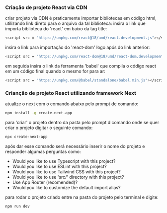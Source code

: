 ### Criação de projeto React via CDN

criar projeto via CDN é praticamente importar bibliotecas em código html, utilizando link direto para o arquivo da tal biblioteca:
insira o link que importa biblioteca do 'react' em baixo da tag title:
```bash
<script src = "https://unpkg.com/react@18/umd/react.development.js"></script>
```

insira o link para importação do 'react-dom' logo após do link anterior:
```bash
<script src = "https://unpkg.com/react-dom@18/umd/react-dom.development.js"></script>
```
em seguida insira o link da ferramenta 'babel' que compila o código react em um código final quando o mesmo for para ar:
```bash
<script src = "https://unpkg.com/@babel/standalone/babel.min.js"></script>
```

### Crianção de projeto React utilizando framework Next

atualize o next com o comando abaixo pelo prompt de comando:
```bash
npm install -g create-next-app
```
para 'criar' o projeto dentro da pasta pelo prompt d comando onde se quer criar o projeto digitar o seguinte comando:
```bash
npx create-next-app
```

após dar esse comando será necessário inserir o nome do projeto e responder algumas perguntas como:
- Would you like to use Typescript with this project?
- Would you like to use ESLint with this project?
- Would you like to use Tailwind CSS with this project?
- Would you like to use 'src/' directory with this project?
- Use App Router (recomended)?
- Would you like to customize the default import alias?

para rodar o projeto criado entre na pasta do projeto pelo terminal e digite:
```bash
npm run dev
```